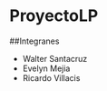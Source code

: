 # ProyectoLP
##Integranes
<ul>
    <li>Walter Santacruz</li>
    <li>Evelyn Mejia</li>
    <li>Ricardo Villacis</li>
</ul>
